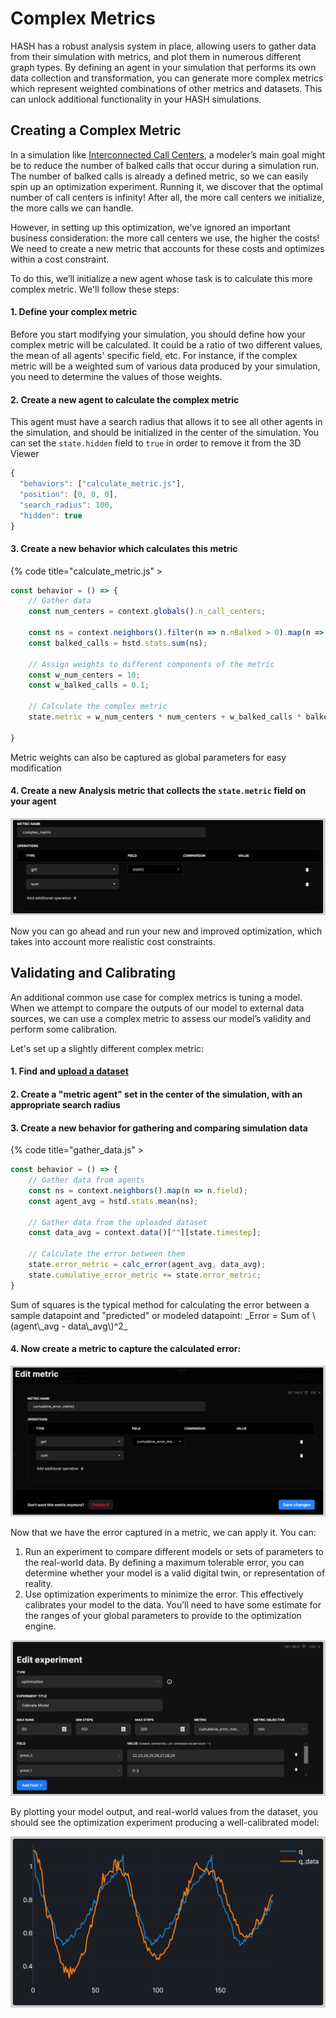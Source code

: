 # Complex Metrics

HASH has a robust analysis system in place, allowing users to gather data from their simulation with metrics, and plot them in numerous different graph types. By defining an agent in your simulation that performs its own data collection and transformation, you can generate more complex metrics which represent weighted combinations of other metrics and datasets. This can unlock additional functionality in your HASH simulations.

## Creating a Complex Metric

In a simulation like [Interconnected Call Centers](https://core.hash.ai/@hash/interconnected-call-center/3.1.0), a modeler’s main goal might be to reduce the number of balked calls that occur during a simulation run. The number of balked calls is already a defined metric, so we can easily spin up an optimization experiment. Running it, we discover that the optimal number of call centers is infinity! After all, the more call centers we initialize, the more calls we can handle.

However, in setting up this optimization, we’ve ignored an important business consideration: the more call centers we use, the higher the costs! We need to create a new metric that accounts for these costs and optimizes within a cost constraint.

To do this, we’ll initialize a new agent whose task is to calculate this more complex metric. We'll follow these steps:

#### 1. Define your complex metric

Before you start modifying your simulation, you should define how your complex metric will be calculated. It could be a ratio of two different values, the mean of all agents' specific field, etc. For instance, if the complex metric will be a weighted sum of various data produced by your simulation, you need to determine the values of those weights.

#### 2. Create a new agent to calculate the complex metric

This agent must have a search radius that allows it to see all other agents in the simulation, and should be initialized in the center of the simulation. You can set the `state.hidden` field to `true` in order to remove it from the 3D Viewer

```javascript
{
  "behaviors": ["calculate_metric.js"],
  "position": [0, 0, 0],
  "search_radius": 100,
  "hidden": true
}
```

#### 3. Create a new behavior which calculates this metric

{% code title="calculate\_metric.js" >
```javascript
const behavior = () => {
    // Gather data
    const num_centers = context.globals().n_call_centers;
    
    const ns = context.neighbors().filter(n => n.nBalked > 0).map(n => n.nBalked);
    const balked_calls = hstd.stats.sum(ns);
    
    // Assign weights to different components of the metric
    const w_num_centers = 10;
    const w_balked_calls = 0.1;
    
    // Calculate the complex metric
    state.metric = w_num_centers * num_centers + w_balked_calls * balked_calls;

}
```


<Hint style="info">
Metric weights can also be captured as global parameters for easy modification
</Hint>

#### 4. Create a new Analysis metric that collects the `state.metric` field on your agent

![Defining the complex metric for use an optimization](../../../.gitbook/assets/image%20%2872%29.png)

Now you can go ahead and run your new and improved optimization, which takes into account more realistic cost constraints.

## Validating and Calibrating

An additional common use case for complex metrics is tuning a model. When we attempt to compare the outputs of our model to external data sources, we can use a complex metric to assess our model’s validity and perform some calibration.

Let's set up a slightly different complex metric:

#### 1. Find and [upload a dataset](../../datasets/)

#### 2. Create a "metric agent" set in the center of the simulation, with an appropriate search radius

#### 3. Create a new behavior for gathering and comparing simulation data

{% code title="gather\_data.js" >
```javascript
const behavior = () => {
    // Gather data from agents
    const ns = context.neighbors().map(n => n.field);
    const agent_avg = hstd.stats.mean(ns);
    
    // Gather data from the uploaded dataset
    const data_avg = context.data()[""][state.timestep];
    
    // Calculate the error between them
    state.error_metric = calc_error(agent_avg, data_avg);
    state.cumulative_error_metric += state.error_metric;
}
```


<Hint style="info">
Sum of squares is the typical method for calculating the error between a sample datapoint and "predicted" or modeled datapoint: _Error =  Sum of \(agent\_avg - data\_avg\)^2_
</Hint>

#### 4. Now create a metric to capture the calculated error:

![Define a metric to capture the cumulative error](../../../.gitbook/assets/image%20%2873%29.png)

Now that we have the error captured in a metric, we can apply it. You can:

1. Run an experiment to compare different models or sets of parameters to the real-world data. By defining a maximum tolerable error, you can determine whether your model is a valid digital twin, or representation of reality.
2. Use optimization experiments to minimize the error. This effectively calibrates your model to the data. You’ll need to have some estimate for the ranges of your global parameters to provide to the optimization engine.

![Defining an optimization experiment that will calibrate our model](../../../.gitbook/assets/image%20%2871%29.png)

By plotting your model output, and real-world values from the dataset, you should see the optimization experiment producing a well-calibrated model:

![Model output fitted to data](../../../.gitbook/assets/image%20%2870%29.png)

